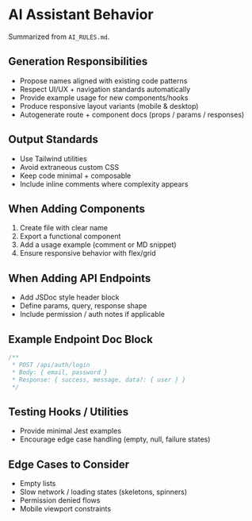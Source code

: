# AI Assistant Behavior

Summarized from `AI_RULES.md`.

## Generation Responsibilities
- Propose names aligned with existing code patterns
- Respect UI/UX + navigation standards automatically
- Provide example usage for new components/hooks
- Produce responsive layout variants (mobile & desktop)
- Autogenerate route + component docs (props / params / responses)

## Output Standards
- Use Tailwind utilities
- Avoid extraneous custom CSS
- Keep code minimal + composable
- Include inline comments where complexity appears

## When Adding Components
1. Create file with clear name
2. Export a functional component
3. Add a usage example (comment or MD snippet)
4. Ensure responsive behavior with flex/grid

## When Adding API Endpoints
- Add JSDoc style header block
- Define params, query, response shape
- Include permission / auth notes if applicable

## Example Endpoint Doc Block
```js
/**
 * POST /api/auth/login
 * Body: { email, password }
 * Response: { success, message, data?: { user } }
 */
```

## Testing Hooks / Utilities
- Provide minimal Jest examples
- Encourage edge case handling (empty, null, failure states)

## Edge Cases to Consider
- Empty lists
- Slow network / loading states (skeletons, spinners)
- Permission denied flows
- Mobile viewport constraints
